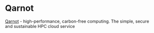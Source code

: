 # Qarnot
[Qarnot](https://qarnot.com/fr/developers/overview/qarnot-computing-home) - high-performance, carbon-free computing. The simple, secure and sustainable HPC cloud service
